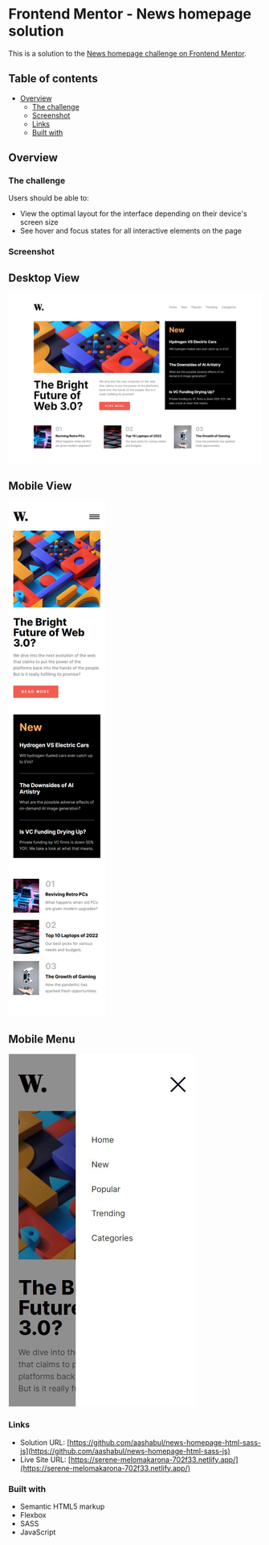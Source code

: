 # Frontend Mentor - News homepage solution

This is a solution to the [News homepage challenge on Frontend Mentor](https://www.frontendmentor.io/challenges/news-homepage-H6SWTa1MFl).

## Table of contents

- [Overview](#overview)
  - [The challenge](#the-challenge)
  - [Screenshot](#screenshot)
  - [Links](#links)
  - [Built with](#built-with)

## Overview

### The challenge

Users should be able to:

- View the optimal layout for the interface depending on their device's screen size
- See hover and focus states for all interactive elements on the page

### Screenshot

## Desktop View

![Desktop View](./assets/screenshots/desktop-view.png)

## Mobile View

![Mobile View](./assets/screenshots/mobile-view.png)

## Mobile Menu

![Mobile Menu](./assets/screenshots/mobile-menu.JPG)

### Links

- Solution URL: [https://github.com/aashabul/news-homepage-html-sass-js](https://github.com/aashabul/news-homepage-html-sass-js)
- Live Site URL: [https://serene-melomakarona-702f33.netlify.app/](https://serene-melomakarona-702f33.netlify.app/)

### Built with

- Semantic HTML5 markup
- Flexbox
- SASS
- JavaScript
